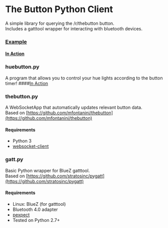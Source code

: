 # The Button Python Client

A simple library for querying the /r/thebutton button.  
Includes a gatttool wrapper for interacting with bluetooth devices.


### [Example](https://github.com/ALPSquid/thebutton-monitor/blob/master/src/example.py)
#### [In Action](https://gfycat.com/FrankCorruptJackal)

### huebutton.py
A program that allows you to control your hue lights according to the button timer!
####[In Action](https://gfycat.com/CheapPopularAustraliankestrel)

### thebutton.py
A WebSocketApp that automatically updates relevant button data.  
Based on [https://github.com/mfontanini/thebutton](https://github.com/mfontanini/thebutton)

#### Requirements
- Python 3
- [websocket-client](https://pypi.python.org/pypi/websocket-client)


### gatt.py
Basic Python wrapper for BlueZ gatttool.  
Based on [https://github.com/stratosinc/pygatt](https://github.com/stratosinc/pygatt)

#### Requirements
- Linux: BlueZ (for gatttool)
- Bluetooth 4.0 adapter
- [pexpect](https://pypi.python.org/pypi/pexpect)
- Tested on Python 2.7+
